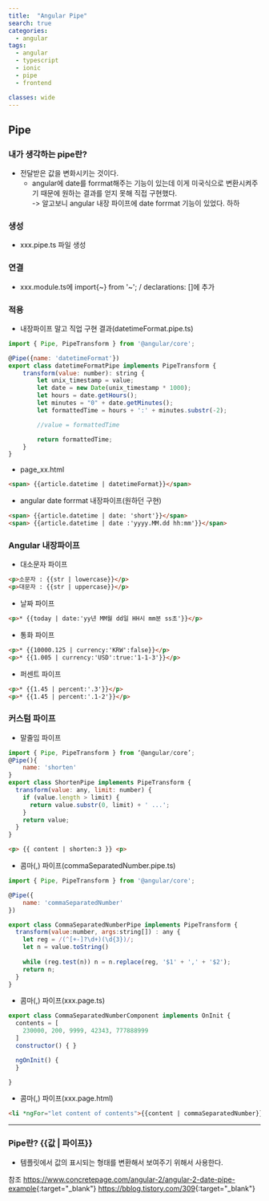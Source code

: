 ```yaml
---
title:  "Angular Pipe"
search: true
categories:
  - angular
tags:
  - angular
  - typescript
  - ionic
  - pipe
  - frontend

classes: wide
---
```


## Pipe

### 내가 생각하는 pipe란?
  - 전달받은 값을 변화시키는 것이다.
    - angular에  date를 forrmat해주는 기능이 있는데 이게 미국식으로 변환시켜주기 때문에 원하는 결과를 얻지 못해 직접 구현했다.<br>
     -> 알고보니 angular 내장 파이프에 date forrmat 기능이 있었다. 하하

### 생성
  - xxx.pipe.ts 파일 생성

### 연결
  - xxx.module.ts에 import{~} from '~'; / declarations: []에 추가

### 적용
 - 내장파이프 말고 직업 구현 결과(datetimeFormat.pipe.ts)
```javascript
import { Pipe, PipeTransform } from '@angular/core';

@Pipe({name: 'datetimeFormat'})
export class datetimeFormatPipe implements PipeTransform {
    transform(value: number): string {
        let unix_timestamp = value;
        let date = new Date(unix_timestamp * 1000);
        let hours = date.getHours();
        let minutes = "0" + date.getMinutes();
        let formattedTime = hours + ':' + minutes.substr(-2);

        //value = formattedTime

        return formattedTime;
    }
}
```

 - page_xx.html 
```html
<span> {{article.datetime | datetimeFormat}}</span>
```

  - angular date forrmat 내장파이프(원하던 구현)
```html
<span> {{article.datetime | date: 'short'}}</span>
<span> {{article.datetime | date :'yyyy.MM.dd hh:mm'}}</span>
```

### Angular 내장파이프
  - 대소문자 파이프
```html
<p>소문자 : {{str | lowercase}}</p>
<p>대문자 : {{str | uppercase}}</p>
```

  - 날짜 파이프
```html
<p>* {{today | date:'yy년 MM월 dd일 HH시 mm분 ss초'}}</p>
```

  - 통화 파이프
```html
<p>* {{10000.125 | currency:'KRW':false}}</p>
<p>* {{1.005 | currency:'USD':true:'1-1-3'}}</p>
```

  - 퍼센트 파이프
```html
<p>* {{1.45 | percent:'.3'}}</p>
<p>* {{1.45 | percent:'.1-2'}}</p>
```

### 커스텀 파이프
  - 말줄임 파이프
```javascript
import { Pipe, PipeTransform } from ‘@angular/core’;
@Pipe(){
    name: 'shorten'
}
export class ShortenPipe implements PipeTransform {
  transform(value: any, limit: number) {    
    if (value.length > limit) {      
      return value.substr(0, limit) + ' ...';    
    }    
    return value;  
  }
}
```

```html
<p> {{ content | shorten:3 }} <p>
```

  - 콤마(,) 파이프(commaSeparatedNumber.pipe.ts)
```javascript
import { Pipe, PipeTransform } from '@angular/core';

@Pipe({
    name: 'commaSeparatedNumber'
})

export class CommaSeparatedNumberPipe implements PipeTransform {
  transform(value:number, args:string[]) : any {
    let reg = /(^[+-]?\d+)(\d{3})/;
    let n = value.toString()
 
    while (reg.test(n)) n = n.replace(reg, '$1' + ',' + '$2');
    return n;
  }
}
```

  - 콤마(,) 파이프(xxx.page.ts)
```javascript
export class CommaSeparatedNumberComponent implements OnInit {
  contents = [
    230000, 200, 9999, 42343, 777888999
  ]
  constructor() { }

  ngOnInit() {
  }

}
```

  - 콤마(,) 파이프(xxx.page.html)
```html
<li *ngFor="let content of contents">{{content | commaSeparatedNumber}}</li>
```

---

### Pipe란? {{값 | 파이프}}
  - 템플릿에서 값의 표시되는 형태를 변환해서 보여주기 위해서 사용한다.

  참조
  <https://www.concretepage.com/angular-2/angular-2-date-pipe-example>{:target="_blank"}
  <https://bblog.tistory.com/309>{:target="_blank"}



